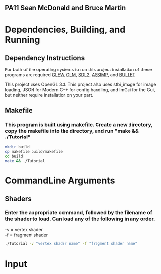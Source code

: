 ## PA11 Sean McDonald and Bruce Martin

# Dependencies, Building, and Running

## Dependency Instructions
For both of the operating systems to run this project installation of these programs are required [GLEW](http://glew.sourceforge.net/), [GLM](http://glm.g-truc.net/0.9.7/index.html), [SDL2](https://wiki.libsdl.org/Tutorials), [ASSIMP](http://assimp.org/lib_html/install.html), and [BULLET](http://www.bulletphysics.org/mediawiki-1.5.8/index.php/Installation)

This project uses OpenGL 3.3. This project also uses stbi_image for image loading, JSON for Modern C++ for config handling, and ImGui for the Gui, but neither require installation on your part.

## Makefile

### This program is built using makefile. Create a new directory, copy the makefile into the directory, and run "make && ./Tutorial"

```bash
mkdir build
cp makefile build/makefile
cd build
make && ./Tutorial
```


# CommandLine Arguments
## Shaders
### Enter the appropriate command, followed by the filename of the shader to load. Can load any of the following in any order.

-v = vertex shader    
-f = fragment shader    

```bash
./Tutorial -v "vertex shader name" -f "fragment shader name"
```
# Input
